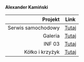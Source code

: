 **Alexander Kamiński**


| Projekt | Link |
|-----:|---------------|
| Serwis samochodowy | <a href="https://alexkaminskii.github.io/Projekt%20Serwis%20Samochodowy/index.html">Tutaj</a> |
| Galeria | <a href="https://alexkaminskii.github.io/Galeria/index.html">Tutaj</a> |
| INF 03 | <a href="https://alexkaminskii.github.io/INF%2003/index.html">Tutaj</a> |
| Kółko i krzyżyk | <a href="https://alexkaminskii.github.io/K%C3%B3%C5%82ko%20i%20krzy%C5%BCyk">Tutaj</a> |
